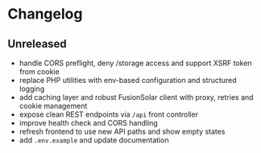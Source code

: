# Changelog

## Unreleased
- handle CORS preflight, deny /storage access and support XSRF token from cookie
- replace PHP utilities with env-based configuration and structured logging
- add caching layer and robust FusionSolar client with proxy, retries and cookie management
- expose clean REST endpoints via `/api` front controller
- improve health check and CORS handling
- refresh frontend to use new API paths and show empty states
- add `.env.example` and update documentation
